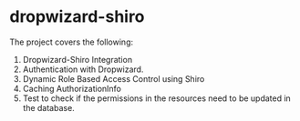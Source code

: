 # dropwizard-shiro
The project covers the following:
1) Dropwizard-Shiro Integration
2) Authentication with Dropwizard.
3) Dynamic Role Based Access Control using Shiro
4) Caching AuthorizationInfo
5) Test to check if the permissions in the resources need to be updated in the database.

 
